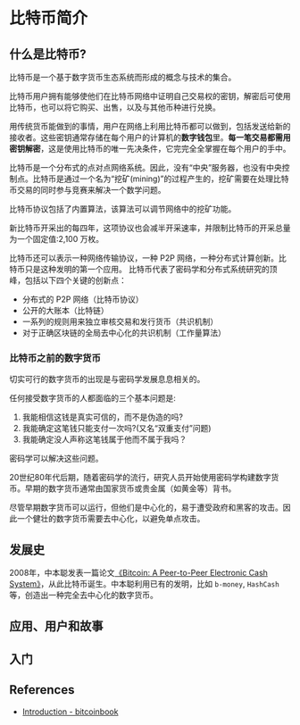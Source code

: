 # 比特币简介

## 什么是比特币?

比特币是一个基于数字货币生态系统而形成的概念与技术的集合。

比特币用户拥有能够使他们在比特币网络中证明自己交易权的密钥，解密后可使用比特币，也可以将它购买、出售，以及与其他币种进行兑换。

用传统货币能做到的事情，用户在网络上利用比特币都可以做到，包括发送给新的接收者。这些密钥通常存储在每个用户的计算机的**数字钱包**里。**每一笔交易都需用密钥解密**，这是使用比特币的唯一先决条件，它完完全全掌握在每个用户的手中。

比特币是一个分布式的点对点网络系统。因此，没有“中央”服务器，也没有中央控制点。比特币是通过一个名为“挖矿(mining)”的过程产生的，挖矿需要在处理比特币交易的同时参与竞赛来解决一个数学问题。

比特币协议包括了内置算法，该算法可以调节网络中的挖矿功能。

新比特币开采出的每四年，这项协议也会减半开采速率，并限制比特币的开采总量为一个固定值:2,100 万枚。

比特币还可以表示一种网络传输协议，一种 P2P 网络，一种分布式计算创新。比特币只是这种发明的第一个应用。 比特币代表了密码学和分布式系统研究的顶峰，包括以下四个关键的创新点：

- 分布式的 P2P 网络（比特币协议）
- 公开的大账本（比特链）
- 一系列的规则用来独立审核交易和发行货币（共识机制）
- 对于正确区块链的全局去中心化的共识机制（工作量算法）

### 比特币之前的数字货币

切实可行的数字货币的出现是与密码学发展息息相关的。

任何接受数字货币的人都面临的三个基本问题是: 

1. 我能相信这钱是真实可信的，而不是伪造的吗? 
2. 我能确定这笔钱只能支付一次吗?(又名“双重支付”问题)
3. 我能确定没人声称这笔钱属于他而不属于我吗？

密码学可以解决这些问题。

20世纪80年代后期，随着密码学的流行，研究人员开始使用密码学构建数字货币。早期的数字货币通常由国家货币或贵金属（如黄金等）背书。

尽管早期数字货币可以运行，但他们是中心化的，易于遭受政府和黑客的攻击。因此一个健壮的数字货币需要去中心化，以避免单点攻击。

## 发展史

2008年，中本聪发表一篇论文[《Bitcoin: A Peer-to-Peer Electronic Cash System》](https://bitcoin.org/bitcoin.pdf)，从此比特币诞生。中本聪利用已有的发明，比如 `b-money`, `HashCash` 等，创造出一种完全去中心化的数字货币。

## 应用、用户和故事

## 入门

## References
- [Introduction - bitcoinbook](https://github.com/bitcoinbook/bitcoinbook/blob/second_edition/ch01.asciidoc)
